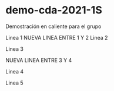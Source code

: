 # demo-cda-2021-1S
Demostración en caliente para el grupo

Linea 1
NUEVA LINEA ENTRE 1 Y 2
Linea 2

Linea 3

NUEVA LINEA ENTRE 3 Y 4

Linea 4

Linea 5
